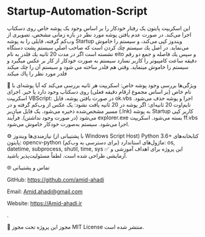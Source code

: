 # Startup-Automation-Script
این اسکریپت پایتون یک رفتار خودکار را بر اساس وجود یک پوشه خاص روی دسکتاپ اجرا می‌کند. در صورت عدم یافتن پوشه مورد نظر در بازه زمانی مشخص، تصویری از وب‌کم گرفته، فایلی را به پوشه Startup ویندوز کپی می‌کند، و سیستم را خاموش می‌نماید.
در اصل يك سيستم چك كردن است كه صاحب اصلي سيستم پشت دستگاه نشسته است
اگر در مدت 20 ثانيه يك فلدر به نام eito و سپس يك فاصله و جمع دو رقم دقيقه ساعت كامپيوتر را كاربر نسازد سيستم به صورت خودكار از كار بر عكس ميگيرد و سيستم را خاموش مينمايد.
وقتي هم فلدر ساخته مي شود و سيستم آن را چك ميكند فلدر مورد نظر را پاك ميكند



🔧 ویژگی‌ها
بررسی وجود پوشه خاص: اسکریپت هر ثانیه بررسی می‌کند که آیا پوشه‌ای با نام خاص (بر اساس مجموع ارقام دقیقه فعلی) روی دسکتاپ وجود دارد یا خیر.
اجرای اسکریپت VBScript: در صورت یافتن پوشه، فایل ok.vbs اجرا و پوشه حذف می‌شود.
تایم‌اوت 20 ثانیه‌ای: اگر پوشه در 20 ثانیه یافت نشود:
یک عکس از وب‌کم گرفته و در مسیر مشخص‌شده ذخیره می‌شود.
یک فایل میان‌بر (.lnk) به پوشه Startup کاربر کپی می‌شود (در صورت وجود نداشتن).
فرآیند explorer.exe بسته می‌شود.
اسکریپت ff.vbs اجرا می‌شود.
سیستم به‌صورت خودکار خاموش می‌شود.

⚙️ نیازمندی‌ها
ویندوز (با پشتیبانی از Windows Script Host)
Python 3.6+
کتابخانه‌های پایتون:
opencv-python (برای دسترسی به وب‌کم)
ماژول‌های استاندارد: os, datetime, subprocess, shutil, time, sys
✅ این پروژه برای اهداف آموزشی و آزمایشی طراحی شده است. لطفاً مسئولیت‌پذیر باشید.


🌐 تماس و پشتیبانی

GitHub: https://github.com/amid-ahadi

Email: Amid.ahadi@gmail.com

Website: https://Amid-ahadi.ir


.

📜 مجوز
این پروژه تحت مجوز MIT License منتشر شده است.
